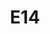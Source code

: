 ---
title: "E14"
address: ""
postalCode: 75000
city: "Paris"
label: ""
when: 2020-09-25
description: ""
draft: true
photos: []
important: true
association: ""
tags: 
- past
- upcoming
---